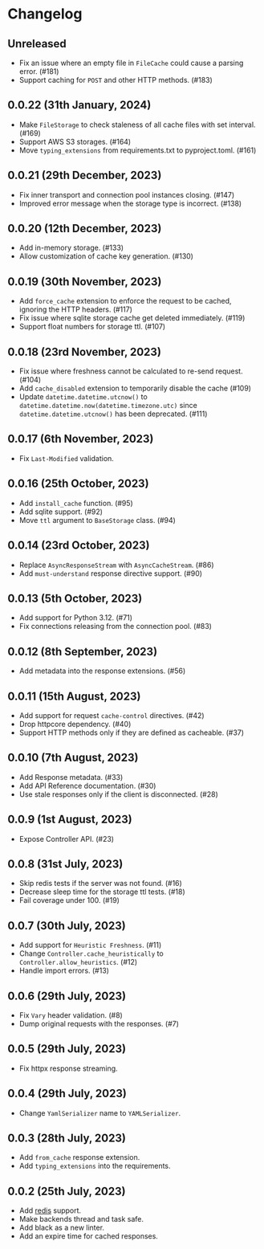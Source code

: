 # Changelog

## Unreleased

- Fix an issue where an empty file in `FileCache` could cause a parsing error. (#181)
- Support caching for `POST` and other HTTP methods. (#183)

## 0.0.22 (31th January, 2024)

- Make `FileStorage` to check staleness of all cache files with set interval. (#169)
- Support AWS S3 storages. (#164)
- Move `typing_extensions` from requirements.txt to pyproject.toml. (#161)

## 0.0.21 (29th December, 2023)

- Fix inner transport and connection pool instances closing. (#147)
- Improved error message when the storage type is incorrect. (#138)

## 0.0.20 (12th December, 2023)

- Add in-memory storage. (#133)
- Allow customization of cache key generation. (#130)

## 0.0.19 (30th November, 2023)

- Add `force_cache` extension to enforce the request to be cached, ignoring the HTTP headers. (#117)
- Fix issue where sqlite storage cache get deleted immediately. (#119)
- Support float numbers for storage ttl. (#107)

## 0.0.18 (23rd November, 2023)

- Fix issue where freshness cannot be calculated to re-send request. (#104)
- Add `cache_disabled` extension to temporarily disable the cache (#109)
- Update `datetime.datetime.utcnow()` to `datetime.datetime.now(datetime.timezone.utc)` since `datetime.datetime.utcnow()` has been deprecated. (#111)

## 0.0.17 (6th November, 2023) 

- Fix `Last-Modified` validation.

## 0.0.16 (25th October, 2023) 

- Add `install_cache` function. (#95)
- Add sqlite support. (#92)
- Move `ttl` argument to `BaseStorage` class. (#94)

## 0.0.14 (23rd October, 2023)

- Replace `AsyncResponseStream` with `AsyncCacheStream`. (#86)
- Add `must-understand` response directive support. (#90)

## 0.0.13 (5th October, 2023)

- Add support for Python 3.12. (#71)
- Fix connections releasing from the connection pool. (#83)

## 0.0.12 (8th September, 2023)

- Add metadata into the response extensions. (#56)

## 0.0.11 (15th August, 2023) 

- Add support for request `cache-control` directives. (#42)
- Drop httpcore dependency. (#40)
- Support HTTP methods only if they are defined as cacheable. (#37)

## 0.0.10 (7th August, 2023) 

- Add Response metadata. (#33)
- Add API Reference documentation. (#30)
- Use stale responses only if the client is disconnected. (#28)

## 0.0.9 (1st August, 2023) 

- Expose Controller API. (#23)

## 0.0.8 (31st July, 2023)

- Skip redis tests if the server was not found. (#16)
- Decrease sleep time for the storage ttl tests. (#18)
- Fail coverage under 100. (#19)

## 0.0.7 (30th July, 2023)

- Add support for `Heuristic Freshness`. (#11)
- Change `Controller.cache_heuristically` to `Controller.allow_heuristics`. (#12)
- Handle import errors. (#13)

## 0.0.6 (29th July, 2023)

- Fix `Vary` header validation. (#8)
- Dump original requests with the responses. (#7) 

## 0.0.5 (29th July, 2023)

- Fix httpx response streaming.

## 0.0.4 (29th July, 2023)

- Change `YamlSerializer` name to `YAMLSerializer`.

## 0.0.3 (28th July, 2023)

- Add `from_cache` response extension.
- Add `typing_extensions` into the requirements.

## 0.0.2 (25th July, 2023)

- Add [redis](https://redis.io/) support.
- Make backends thread and task safe.
- Add black as a new linter.
- Add an expire time for cached responses.
